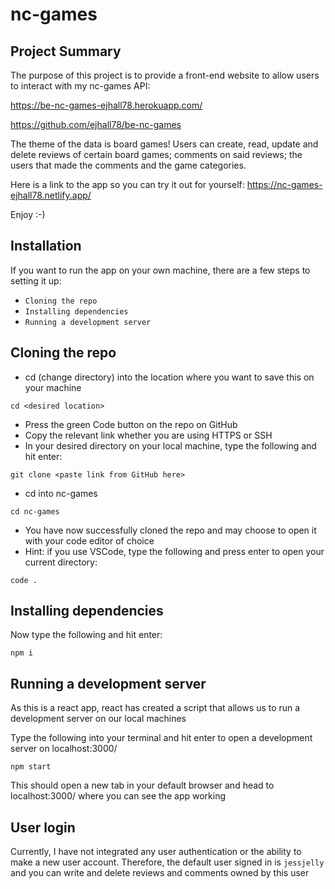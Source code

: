 # nc-games

## Project Summary

The purpose of this project is to provide a front-end website to allow users to interact with my nc-games API:

https://be-nc-games-ejhall78.herokuapp.com/

https://github.com/ejhall78/be-nc-games

The theme of the data is board games! Users can create, read, update and delete reviews of certain board games; comments on said reviews; the users that made the comments and the game categories.

Here is a link to the app so you can try it out for yourself: https://nc-games-ejhall78.netlify.app/

Enjoy :-)

## Installation

If you want to run the app on your own machine, there are a few steps to setting it up:

- `Cloning the repo`
- `Installing dependencies`
- `Running a development server`

## Cloning the repo

- cd (change directory) into the location where you want to save this on your machine

```
cd <desired location>
```

- Press the green Code button on the repo on GitHub
- Copy the relevant link whether you are using HTTPS or SSH
- In your desired directory on your local machine, type the following and hit enter:

```
git clone <paste link from GitHub here>
```

- cd into nc-games

```
cd nc-games
```

- You have now successfully cloned the repo and may choose to open it with your code editor of choice
- Hint: if you use VSCode, type the following and press enter to open your current directory:

```
code .
```

## Installing dependencies

Now type the following and hit enter:

```
npm i
```

## Running a development server

As this is a react app, react has created a script that allows us to run a development server on our local machines

Type the following into your terminal and hit enter to open a development server on localhost:3000/

```
npm start
```

This should open a new tab in your default browser and head to localhost:3000/ where you can see the app working

## User login

Currently, I have not integrated any user authentication or the ability to make a new user account. Therefore, the default user signed in is `jessjelly` and you can write and delete reviews and comments owned by this user
